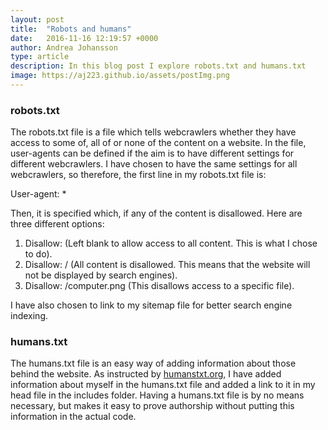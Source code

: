 ```yaml
---
layout: post
title:  "Robots and humans"
date:   2016-11-16 12:19:57 +0000
author: Andrea Johansson
type: article
description: In this blog post I explore robots.txt and humans.txt
image: https://aj223.github.io/assets/postImg.png
---
```


### robots.txt

The robots.txt file is a file which tells webcrawlers whether they have access
to some of, all of or none of the content on a website. In the file,
user-agents can be defined if the aim is to have different settings for different webcrawlers. 
I have chosen to have the same settings for all webcrawlers, so therefore, the first line in my robots.txt file is:


User-agent: *

Then, it is specified which, if any of the content is disallowed. Here are three different options:

1. Disallow:       (Left blank to allow access to all content. This is what I chose to do). 
2. Disallow: /     (All content is disallowed. This means that the website will not be displayed by search engines).
3. Disallow: /computer.png (This disallows access to a specific file).

I have also chosen to link to my sitemap file for better search engine indexing.

### humans.txt

The humans.txt file is an easy way of adding information about those behind the website. As instructed by [humanstxt.org](http://humanstxt.org/Standard.html), 
I have added information about myself in the humans.txt file and added a link to it in my head file in the includes folder. Having a humans.txt file is by no
means necessary, but makes it easy to prove authorship without putting this information in the actual code.


